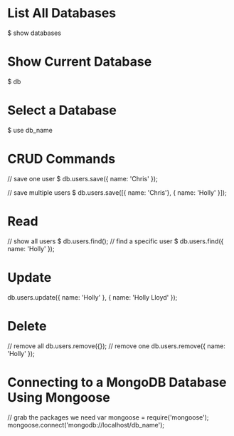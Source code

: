 # List All Databases
$ show databases

# Show Current Database
$ db

# Select a Database
$ use db_name

# CRUD Commands
 // save one user
 $ db.users.save({ name: 'Chris' });

 // save multiple users
 $ db.users.save([{ name: 'Chris'}, { name: 'Holly' }]);

# Read
 // show all users
 $ db.users.find();
 // find a specific user
 $ db.users.find({ name: 'Holly' });

# Update
 db.users.update({ name: 'Holly' }, { name: 'Holly Lloyd' });

# Delete
 // remove all
 db.users.remove({});
 // remove one
 db.users.remove({ name: 'Holly' });

# Connecting to a MongoDB Database Using Mongoose

  // grab the packages we need
 var mongoose = require('mongoose');
 mongoose.connect('mongodb://localhost/db_name');

